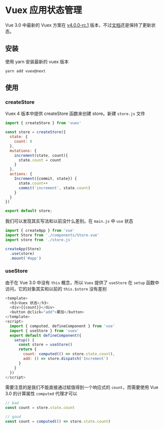 # Vuex 应用状态管理

Vue 3.0 中最新的 Vuex 方案在 [v4.0.0-rc.1](https://github.com/vuejs/vuex/releases/tag/v4.0.0-rc.1) 版本，不过[文档](https://v3.vuejs.org/api/application-api.html#component)还是保持了更新状态。
## 安装


使用 yarn 安装最新的 vuex 版本
```shell
yarn add vuex@next
```
## 使用
### createStore
Vuex 4 版本中提供 createStore 函数来创建 store。新建 `store.js` 文件
```javascript
import { createStore } from 'vuex'

const store = createStore({
  state: {
    count: 0
  },
  mutations: {
    increment(state, count){
      state.count = count
    }
  },
  actions: {
    Increment({commit, state}) {
      state.count++
      commit('increment', state.count)
    }
  }
})

export default store;
```
我们可以发现其实写法和以前没什么差别。在 `main.js` 中 `use` 状态
```javascript
import { createApp } from 'vue'
import Store from './components/Store.vue'
import store from './store.js'

createApp(Store)
  .use(store)
  .mount('#app')
```
### useStore
由于在 Vue 3.0 中没有 `this` 概念，所以 `Vuex` 提供了 `useStore` 在 `setup` 函数中访问，它的对象其实和以前的 `this.$store` 没有差别
```javascript
<template>
  <h3>Vuex 状态</h3>
  <div>{{count}}</div>
  <button @click="add">累加</button>
</template>
<script>
  import { computed, defineComponent } from 'vue'
  import { useStore } from 'vuex'
  export default defineComponent({
    setup() {
      const store = useStore()
      return {
        count: computed(() => store.state.count),
        add: () => store.dispatch('Increment')
      }
    }
  })
</script>
```
需要注意的是我们不能直接通过赋值得到一个响应式的 `count`，而需要使用 Vue 3.0 的计算属性 `computed` 代理才可以
```javascript
// bad
const count = store.state.count

// good
const count = computed(() => store.state.count)
```


